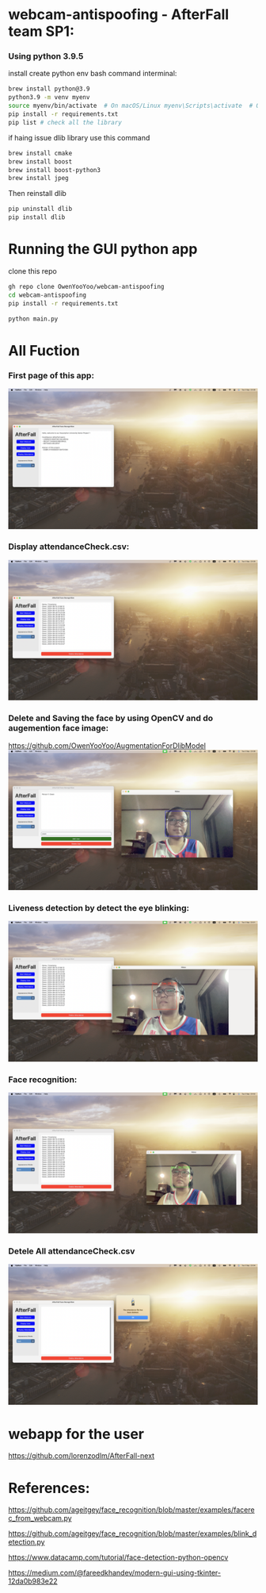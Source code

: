 # webcam-antispoofing - AfterFall team SP1:

### Using python 3.9.5

install create python env bash command interminal:
```bash
brew install python@3.9  
python3.9 -m venv myenv
source myenv/bin/activate  # On macOS/Linux myenv\Scripts\activate  # On Windows
pip install -r requirements.txt
pip list # check all the library
```

if haing issue dlib library use this command 
```bash
brew install cmake
brew install boost
brew install boost-python3
brew install jpeg
```

Then reinstall dlib

```bash
pip uninstall dlib
pip install dlib
```

# Running the GUI python app

clone this repo
```bash
gh repo clone OwenYooYoo/webcam-antispoofing
cd webcam-antispoofing
pip install -r requirements.txt
```

```bash
python main.py

```
# All Fuction

### First page of this app:
![image](imageForReadme/1.png)
### Display attendanceCheck.csv:
![image](imageForReadme/2.png)
### Delete and Saving the face by using OpenCV and do augemention face image:
https://github.com/OwenYooYoo/AugmentationForDlibModel
![image](imageForReadme/3.png)
### Liveness detection by detect the eye blinking:
![image](imageForReadme/4.png)
### Face recognition:
![image](imageForReadme/5.png)
### Detele All attendanceCheck.csv
![image](imageForReadme/6.png)

# webapp for the user 
https://github.com/lorenzodlm/AfterFall-next

# References:

https://github.com/ageitgey/face_recognition/blob/master/examples/facerec_from_webcam.py

https://github.com/ageitgey/face_recognition/blob/master/examples/blink_detection.py

https://www.datacamp.com/tutorial/face-detection-python-opencv

https://medium.com/@fareedkhandev/modern-gui-using-tkinter-12da0b983e22

